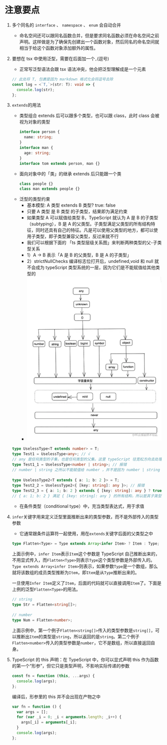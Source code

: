 # 注意要点

1. 多个同名的 `interface` 、 `namespace` 、 `enum` 会自动合并
   - 命名空间还可以跟同名函数合并，但是要求同名函数必须在命名空间之前声明。这样做是为了确保先创建出一个函数对象，然后同名的命名空间就相当于给这个函数对象添加额外的属性。
2. 要想在 tsx 中使用泛型，需要在后面加一个`,`(逗号)
   - 正常写泛型语法会跟 tsx 语法冲突，他会把泛型理解成是一个元素
   ```ts
   // 此处将 T, 包裹是因为 markdown 格式化会将逗号去除
   const log = <`T,`>(str: T): void => {
     console.log(str);
   };
   ```
3. `extends`的用法

   - 类型组合
     extends 后可以跟多个类型，也可以跟 class，此时 class 会被视为对象的类型
     ```ts
     interface person {
       name: string;
     }
     interface man {
       age: string;
     }
     interface tom extends person, man {}
     ```
   - 面向对象中的「类」的继承
     extends 后只能跟一个类
     ```ts
     class people {}
     class man extends people {}
     ```
   - 泛型的类型约束
     - 基本模型: A 类型 extends B 类型? true: false
     - 只要 A 类型 是 B 类型 的子类型，结果即为满足约束
     - 如果类型 A 可以赋值给类型 B，TypeScript 就认为 A 是 B 的子类型（subtyping），B 是 A 的父类型。子类型满足父类型的所有结构特征，同时还具有自己的特征。凡是可以使用父类型的地方，都可以使用子类型，即子类型兼容父类型，反过来就不行
     - 我们可以根据下面的 「ts 类型层级关系图」来判断两种类型的父-子类型关系
     - 1）A -> B 表示「A 是 B 的父类型，B 是 A 的子类型」
     - 2）strictNullChecks 编译标志位打开后，undefined,void 和 null 就不会成为 typeScript 类型系统的一层，因为它们是不能赋值给其他类型的
     - ![](./extends.png)

   ```ts
   type UselessType<T extends number> = T;
   type Test1 = UselessType<any>; // √
   // any 是任何类型的子集，也是任何类型的父集。这里 typeScript 往宽松方向去处理，即取 number 的子集之意
   type Test1_1 = UselessType<number | string>; // 报错
   // number | string 之所以不能赋值给 number ，并不是因为 number | string 是 number 的父集，而是因为联合类型遇到 extends关键字所产生的「分配律」的结果。即是因为 number|string extends number的结果等于 (number extend number) | (string extends number)的结果。显然，(number string extends number的值是 false 的，所以，整个类型约束就不满足

   type UselessType2<T extends { a: 1; b: 2 }> = T;
   type Test2_2 = UselessType2<{ [key: string]: any }>; // 报错
   type Test2_3 = { a: 1; b: 2 } extends { [key: string]: any } ? true : false; // true
   // { a: 1; b: 2 } 满足 { [key: string]: any } 的所有结构，所以是其子类型
   ```

   - 在条件类型（conditional type）中，充当类型表达式，用于求值

4. `infer`关键字用来定义泛型里面推断出来的类型参数，而不是外部传入的类型参数

   - 它通常跟条件运算符一起使用，用在`extends`关键字后面的父类型之中

   ```typescript
   type Flatten<Type> = Type extends Array<infer Item> ? Item : Type;
   ```

   上面示例中，`infer Item`表示`Item`这个参数是 TypeScript 自己推断出来的，不用显式传入，而`Flatten<Type>`则表示`Type`这个类型参数是外部传入的。`Type extends Array<infer Item>`则表示，如果参数`Type`是一个数组，那么就将该数组的成员类型推断为`Item`，即`Item`是从`Type`推断出来的。

   一旦使用`Infer Item`定义了`Item`，后面的代码就可以直接调用`Item`了。下面是上例的泛型`Flatten<Type>`的用法。

   ```typescript
   // string
   type Str = Flatten<string[]>;

   // number
   type Num = Flatten<number>;
   ```

   上面示例中，第一个例子`Flatten<string[]>`传入的类型参数是`string[]`，可以推断出`Item`的类型是`string`，所以返回的是`string`。第二个例子`Flatten<number>`传入的类型参数是`number`，它不是数组，所以直接返回自身。

5. TypeScript 的 this 声明：在 TypeScript 中，你可以显式声明 this 作为函数的第一个“形参”，但它只是类型声明，不影响实际传递的参数
   ```ts
   const fn = function (this, ...args) {
     console.log(args);
   };
   ```
   编译后，形参里的 this 并不会出现在产物之中
   ```js
   var fn = function () {
     var args = [];
     for (var _i = 0; _i < arguments.length; _i++) {
       args[_i] = arguments[_i];
     }
     console.log(args);
   };
   ```
